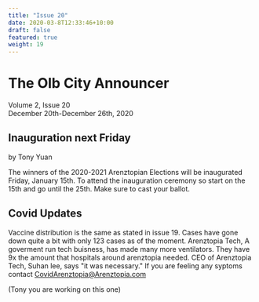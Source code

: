 ```yaml
---
title: "Issue 20"
date: 2020-03-8T12:33:46+10:00
draft: false
featured: true
weight: 19
---
```


# The Olb City Announcer
Volume 2, Issue 20    
December 20th-December 26th, 2020

## Inauguration next Friday
by Tony Yuan

The winners of the 2020-2021 Arenztopian Elections will be inaugurated Friday, January 15th. To attend the inauguration ceremony so start on the 15th and go until the 25th. Make sure to cast your ballot. 


## Covid Updates


Vaccine distribution is the same as stated in issue 19. Cases have gone down quite a bit with only 123 cases as of the moment. Arenztopia Tech, A goverment run tech buisness, has made many more ventilators. They have 9x the amount that hospitals around arenztopia needed. CEO of Arenztopia Tech, Suhan lee, says "it was necessary." If you are feeling any syptoms contact CovidArenztopia@Arenztopia.com




(Tony you are working on this one)
